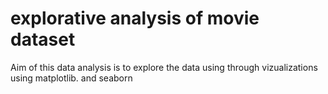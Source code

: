 # explorative analysis of movie dataset

Aim of this data analysis is to explore the data using through vizualizations using matplotlib. and seaborn

